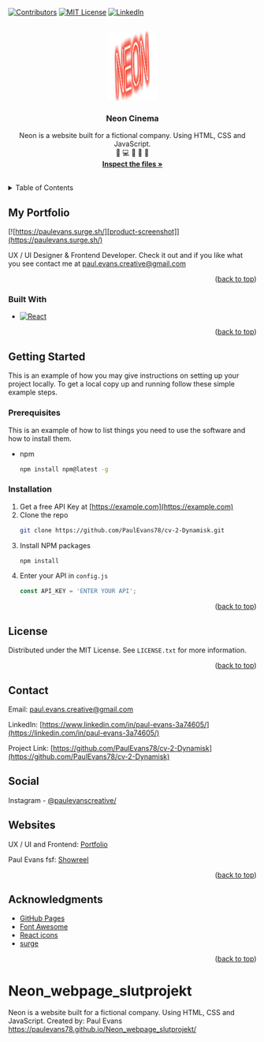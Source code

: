 <!-- Improved compatibility of back to top link: See: https://github.com/othneildrew/Best-README-Template/pull/73 -->
<a name="readme-top"></a>
<!--
*** Thanks for checking out the Best-README-Template. If you have a suggestion
*** that would make this better, please fork the repo and create a pull request
*** or simply open an issue with the tag "enhancement".
*** Don't forget to give the project a star!
*** Thanks again! Now go create something AMAZING! :D
-->



<!-- PROJECT SHIELDS -->
<!--
*** I'm using markdown "reference style" links for readability.
*** Reference links are enclosed in brackets [ ] instead of parentheses ( ).
*** See the bottom of this document for the declaration of the reference variables
*** for contributors-url, forks-url, etc. This is an optional, concise syntax you may use.
*** https://www.markdownguide.org/basic-syntax/#reference-style-links
-->
[![Contributors][contributors-shield]]()
[![MIT License][license-shield]][license-url]
[![LinkedIn][linkedin-shield]][linkedin-url]



<!-- PROJECT LOGO -->
<br />
<div align="center">
  <a href="https://github.com/PaulEvans78/cv-2-Dynamisk/tree/master">
    <img src="img/neon_logo copy.png" alt="Logo" width="100" height="140">
  </a>

<h3 align="center">Neon Cinema</h3>

  <p align="center">
    Neon is a website built for a fictional company. Using HTML, CSS and JavaScript.  
    <br />
    🌴 💻 🎥 📸 🤙
    <br />
    <a href="https://github.com/PaulEvans78/cv-2-Dynamisk/tree/master"><strong>Inspect the files »</strong></a>
    <br />
    <br />
</div>



<!-- TABLE OF CONTENTS -->
<details>
  <summary>Table of Contents</summary>
  <ol>
    <li>
      <a href="#about-the-project">About The Project</a>
      <ul>
        <li><a href="#built-with">Built With</a></li>
      </ul>
    </li>
    <li>
      <a href="#getting-started">Getting Started</a>
      <ul>
        <li><a href="#prerequisites">Prerequisites</a></li>
        <li><a href="#installation">Installation</a></li>
      </ul>
    </li>
    <li><a href="#license">License</a></li>
    <li><a href="#contact">Contact</a></li>
    <li><a href="#social">Social</a></li>
    <li><a href="#websites">Websites</a></li>
    <li><a href="#acknowledgments">Acknowledgments</a></li>
  </ol>
</details>



<!-- ABOUT THE PROJECT -->
## My Portfolio

[![https://paulevans.surge.sh/][product-screenshot]](https://paulevans.surge.sh/)

UX / UI Designer & Frontend Developer. Check it out and if you like what you see contact me at paul.evans.creative@gmail.com

<!-- Here's a blank template to get started: To avoid retyping too much info. Do a search and replace with your text editor for the following: `PaulEvans78`, `portfolio`, `paulevanscreative/`, `paul-evans-3a74605/`, `gmail`, `paul.evans.creative`, `Portfolio`, `A website built in React to Showcase my work as a UX/UI designer, frontend Developer and Cinematographer.` -->

<p align="right">(<a href="#readme-top">back to top</a>)</p>



### Built With

* [![React][React.js]][React-url]


<p align="right">(<a href="#readme-top">back to top</a>)</p>



<!-- GETTING STARTED -->
## Getting Started

This is an example of how you may give instructions on setting up your project locally.
To get a local copy up and running follow these simple example steps.

### Prerequisites

This is an example of how to list things you need to use the software and how to install them.
* npm
  ```sh
  npm install npm@latest -g
  ```

### Installation

1. Get a free API Key at [https://example.com](https://example.com)
2. Clone the repo
   ```sh
   git clone https://github.com/PaulEvans78/cv-2-Dynamisk.git
   ```
3. Install NPM packages
   ```sh
   npm install
   ```
4. Enter your API in `config.js`
   ```js
   const API_KEY = 'ENTER YOUR API';
   ```

<p align="right">(<a href="#readme-top">back to top</a>)</p>



<!-- LICENSE -->
## License

Distributed under the MIT License. See `LICENSE.txt` for more information.

<p align="right">(<a href="#readme-top">back to top</a>)</p>



<!-- CONTACT -->
## Contact

Email: paul.evans.creative@gmail.com

LinkedIn: [https://www.linkedin.com/in/paul-evans-3a74605/](https://linkedin.com/in/paul-evans-3a74605/)

Project Link: [https://github.com/PaulEvans78/cv-2-Dynamisk](https://github.com/PaulEvans78/cv-2-Dynamisk)

<!-- SOCIAL -->
## Social

Instagram - [@paulevanscreative/](https://www.instagram.com/paulevanscreative/) 

<!-- WEBSITES -->
## Websites

UX / UI and Frontend: [Portfolio](https://paulevans.surge.sh/)

Paul Evans fsf: [Showreel](https://paulevans-dop.com/)

<p align="right">(<a href="#readme-top">back to top</a>)</p>



<!-- ACKNOWLEDGMENTS -->
## Acknowledgments

* [GitHub Pages](https://pages.github.com)
* [Font Awesome](https://fontawesome.com)
* [React icons](https://react-icons.github.io/react-icons/)
* [surge](https://surge.sh)

<p align="right">(<a href="#readme-top">back to top</a>)</p>



<!-- MARKDOWN LINKS & IMAGES -->
<!-- https://www.markdownguide.org/basic-syntax/#reference-style-links -->
[contributors-shield]: https://img.shields.io/badge/contributors-1-orange.svg?style=flat-square
[contributors-url]: https://github.com/PaulEvans78/cv-2-Dynamisk/graphs/contributors
[forks-shield]: https://img.shields.io/github/forks/PaulEvans78/cv-2-Dynamisk.svg?style=for-the-badge
[forks-url]: https://github.com/PaulEvans78/cv-2-Dynamisk/network/members
[stars-shield]: https://img.shields.io/github/stars/PaulEvans78/cv-2-Dynamisk.svg?style=for-the-badge
[stars-url]: https://github.com/PaulEvans78/cv-2-Dynamisk/stargazers
[issues-shield]: https://img.shields.io/github/issues/PaulEvans78/cv-2-Dynamisk.svg?style=for-the-badge
[issues-url]: https://github.com/PaulEvans78/cv-2-Dynamisk/issues
[license-shield]: https://img.shields.io/badge/license-MIT-blue.svg?style=flat-square
[license-url]: https://github.com/PaulEvans78/cv-2-Dynamisk/blob/master/LICENSE.md
[linkedin-shield]: https://img.shields.io/badge/-LinkedIn-black.svg?style=flat-square&logo=linkedin&colorB=555
[linkedin-url]: https://linkedin.com/in/paul-evans-3a74605/
[product-screenshot]: src/assets/landingpage.png
[Next.js]: https://img.shields.io/badge/next.js-000000?style=for-the-badge&logo=nextdotjs&logoColor=white
[Next-url]: https://nextjs.org/
[React.js]: https://img.shields.io/badge/React-20232A?style=for-the-badge&logo=react&logoColor=61DAFB
[React-url]: https://reactjs.org/
[Vue.js]: https://img.shields.io/badge/Vue.js-35495E?style=for-the-badge&logo=vuedotjs&logoColor=4FC08D
[Vue-url]: https://vuejs.org/
[Angular.io]: https://img.shields.io/badge/Angular-DD0031?style=for-the-badge&logo=angular&logoColor=white
[Angular-url]: https://angular.io/
[Svelte.dev]: https://img.shields.io/badge/Svelte-4A4A55?style=for-the-badge&logo=svelte&logoColor=FF3E00
[Svelte-url]: https://svelte.dev/
[Laravel.com]: https://img.shields.io/badge/Laravel-FF2D20?style=for-the-badge&logo=laravel&logoColor=white
[Laravel-url]: https://laravel.com
[Bootstrap.com]: https://img.shields.io/badge/Bootstrap-563D7C?style=for-the-badge&logo=bootstrap&logoColor=white
[Bootstrap-url]: https://getbootstrap.com
[JQuery.com]: https://img.shields.io/badge/jQuery-0769AD?style=for-the-badge&logo=jquery&logoColor=white
[JQuery-url]: https://jquery.com 






# Neon_webpage_slutprojekt
Neon is a website built for a fictional company. Using HTML, CSS and JavaScript.
Created by: Paul Evans
https://paulevans78.github.io/Neon_webpage_slutprojekt/
